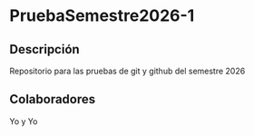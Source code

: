 # PruebaSemestre2026-1

## Descripción

Repositorio para las pruebas de git y github del semestre 2026

## Colaboradores

Yo y Yo
